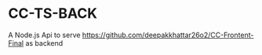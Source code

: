 # CC-TS-BACK
A Node.js Api to serve https://github.com/deepakkhattar26o2/CC-Frontent-Final as backend
